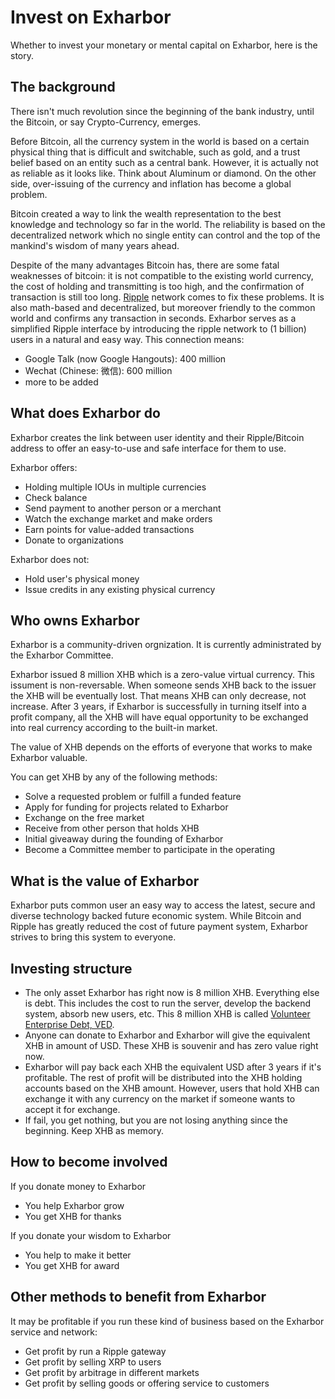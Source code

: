 Invest on Exharbor
==========

Whether to invest your monetary or mental capital on Exharbor, here is the story.

The background
----------

There isn't much revolution since the beginning of the bank industry, until the Bitcoin, or say Crypto-Currency, emerges. 

Before Bitcoin, all the currency system in the world is based on a certain physical thing that is difficult and switchable, such as gold, and a trust belief based on an entity such as a central bank. However, it is actually not as reliable as it looks like. Think about Aluminum or diamond. On the other side, over-issuing of the currency and inflation has become a global problem. 

Bitcoin created a way to link the wealth representation to the best knowledge and technology so far in the world. The reliability is based on the decentralized network which no single entity can control and the top of the mankind's wisdom of many years ahead.

Despite of the many advantages Bitcoin has, there are some fatal weaknesses of bitcoin: it is not compatible to the existing world currency, the cost of holding and transmitting is too high, and the confirmation of transaction is still too long. [Ripple]( https://ripple.com/) network comes to fix these problems. It is also math-based and decentralized, but moreover friendly to the common world and confirms any transaction in seconds.
Exharbor serves as a simplified Ripple interface by introducing the ripple network to (1 billion) users in a natural and easy way. This connection means:

* Google Talk (now Google Hangouts): 400 million
* Wechat (Chinese: 微信): 600 million
* more to be added

What does Exharbor do
----------

Exharbor creates the link between user identity and their Ripple/Bitcoin address to offer an easy-to-use and safe interface for them to use.

Exharbor offers:

* Holding multiple IOUs in multiple currencies
* Check balance
* Send payment to another person or a merchant
* Watch the exchange market and make orders
* Earn points for value-added transactions
* Donate to organizations

Exharbor does not:

* Hold user's physical money
* Issue credits in any existing physical currency

Who owns Exharbor
----------

Exharbor is a community-driven orgnization. It is currently administrated by the Exharbor Committee.

Exharbor issued 8 million XHB which is a zero-value virtual currency. This issument is non-reversable. When someone sends XHB back to the issuer the XHB will be eventually lost. That means XHB can only decrease, not increase. After 3 years, if Exharbor is successfully in turning itself into a profit company, all the XHB will have equal opportunity to be exchanged into real currency according to the built-in market.

The value of XHB depends on the efforts of everyone that works to make Exharbor valuable.

You can get XHB by any of the following methods:

* Solve a requested problem or fulfill a funded feature
* Apply for funding for projects related to Exharbor
* Exchange on the free market
* Receive from other person that holds XHB
* Initial giveaway during the founding of Exharbor
* Become a Committee member to participate in the operating

What is the value of Exharbor
----------

Exharbor puts common user an easy way to access the latest, secure and diverse technology backed future economic system. While Bitcoin and Ripple has greatly reduced the cost of future payment system, Exharbor strives to bring this system to everyone.

Investing structure
----------

* The only asset Exharbor has right now is 8 million XHB. Everything else is debt. This includes the cost to run the server, develop the backend system, absorb new users, etc. This 8 million XHB is called [Volunteer Enterprise Debt, VED](VED.md).
* Anyone can donate to Exharbor and Exharbor will give the equivalent XHB in amount of USD. These XHB is souvenir and has zero value right now.
* Exharbor will pay back each XHB the equivalent USD after 3 years if it's profitable. The rest of profit will be distributed into the XHB holding accounts based on the XHB amount. However, users that hold XHB can exchange it with any currency on the market if someone wants to accept it for exchange.
* If fail, you get nothing, but you are not losing anything since the beginning. Keep XHB as memory.

How to become involved
----------

If you donate money to Exharbor

* You help Exharbor grow
* You get XHB for thanks

If you donate your wisdom to Exharbor

* You help to make it better
* You get XHB for award

Other methods to benefit from Exharbor
----------

It may be profitable if you run these kind of business based on the Exharbor service and network:

* Get profit by run a Ripple gateway
* Get profit by selling XRP to users
* Get profit by arbitrage in different markets
* Get profit by selling goods or offering service to customers





